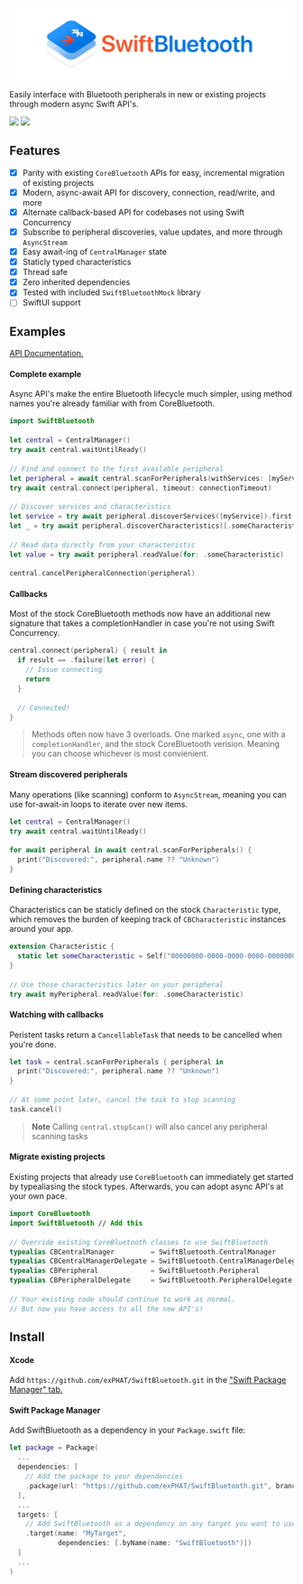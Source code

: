 ![SwiftBluetooth](.github/assets/logo.jpg)

Easily interface with Bluetooth peripherals in new or existing projects through modern async Swift API's.

[![](https://img.shields.io/endpoint?url=https%3A%2F%2Fswiftpackageindex.com%2Fapi%2Fpackages%2FexPHAT%2FSwiftBluetooth%2Fbadge%3Ftype%3Dswift-versions)](https://swiftpackageindex.com/exPHAT/SwiftBluetooth)
[![](https://img.shields.io/endpoint?url=https%3A%2F%2Fswiftpackageindex.com%2Fapi%2Fpackages%2FexPHAT%2FSwiftBluetooth%2Fbadge%3Ftype%3Dplatforms)](https://swiftpackageindex.com/exPHAT/SwiftBluetooth)


## Features

- [x] Parity with existing `CoreBluetooth` APIs for easy, incremental migration of existing projects
- [x] Modern, async-await API for discovery, connection, read/write, and more
- [x] Alternate callback-based API for codebases not using Swift Concurrency
- [x] Subscribe to peripheral discoveries, value updates, and more through `AsyncStream`
- [x] Easy await-ing of `CentralManager` state
- [x] Staticly typed characteristics
- [x] Thread safe
- [x] Zero inherited dependencies
- [x] Tested with included `SwiftBluetoothMock` library
- [ ] SwiftUI support

## Examples

[API Documentation.](https://swiftpackageindex.com/exPHAT/SwiftBluetooth/1.0.0/documentation/)

#### Complete example

Async API's make the entire Bluetooth lifecycle much simpler, using method names you're already familiar with from CoreBluetooth.

```swift
import SwiftBluetooth

let central = CentralManager()
try await central.waitUntilReady()

// Find and connect to the first available peripheral
let peripheral = await central.scanForPeripherals(withServices: [myService]).first!
try await central.connect(peripheral, timeout: connectionTimeout)

// Discover services and characteristics
let service = try await peripheral.discoverServices([myService]).first(where: { $0.uuid == myService })!
let _ = try await peripheral.discoverCharacteristics([.someCharacteristic], for: service)

// Read data directly from your characteristic
let value = try await peripheral.readValue(for: .someCharacteristic)

central.cancelPeripheralConnection(peripheral)
```

#### Callbacks

Most of the stock CoreBluetooth methods now have an additional new signature that takes a completionHandler in case you're not using Swift Concurrency.

```swift
central.connect(peripheral) { result in
  if result == .failure(let error) {
    // Issue connecting
    return
  }

  // Connected!
}
```
> Methods often now have 3 overloads. One marked `async`, one with a `completionHandler`, and the stock CoreBluetooth verision. Meaning you can choose whichever is most convienient.

#### Stream discovered peripherals

Many operations (like scanning) conform to `AsyncStream`, meaning you can use for-await-in loops to iterate over new items.

```swift
let central = CentralManager()
try await central.waitUntilReady()

for await peripheral in await central.scanForPeripherals() {
  print("Discovered:", peripheral.name ?? "Unknown")
}
```

#### Defining characteristics

Characteristics can be staticly defined on the stock `Characteristic` type, which removes the burden of keeping track of `CBCharacteristic` instances around your app.

```swift
extension Characteristic {
  static let someCharacteristic = Self("00000000-0000-0000-0000-000000000000")
}

// Use those characteristics later on your peripheral
try await myPeripheral.readValue(for: .someCharacteristic)
```


#### Watching with callbacks

Peristent tasks return a `CancellableTask` that needs to be cancelled when you're done.

```swift
let task = central.scanForPeripherals { peripheral in
  print("Discovered:", peripheral.name ?? "Unknown")
}

// At some point later, cancel the task to stop scanning
task.cancel()
```
> **Note**
Calling `central.stopScan()` will also cancel any peripheral scanning tasks

#### Migrate existing projects

Existing projects that already use `CoreBluetooth` can immediately get started by typealiasing the stock types. Afterwards, you can adopt async API's at your own pace.

```swift
import CoreBluetooth
import SwiftBluetooth // Add this

// Override existing CoreBluetooth classes to use SwiftBluetooth
typealias CBCentralManager         = SwiftBluetooth.CentralManager
typealias CBCentralManagerDelegate = SwiftBluetooth.CentralManagerDelegate
typealias CBPeripheral             = SwiftBluetooth.Peripheral
typealias CBPeripheralDelegate     = SwiftBluetooth.PeripheralDelegate

// Your existing code should continue to work as normal.
// But now you have access to all the new API's!
```


## Install

#### Xcode

Add `https://github.com/exPHAT/SwiftBluetooth.git` in the ["Swift Package Manager" tab.](https://developer.apple.com/documentation/xcode/adding-package-dependencies-to-your-app)


#### Swift Package Manager

Add SwiftBluetooth as a dependency in your `Package.swift` file:

```swift
let package = Package(
  ...
  dependencies: [
    // Add the package to your dependencies
    .package(url: "https://github.com/exPHAT/SwiftBluetooth.git", branch: "master"),
  ],
  ...
  targets: [
    // Add SwiftBluetooth as a dependency on any target you want to use it in
    .target(name: "MyTarget",
            dependencies: [.byName(name: "SwiftBluetooth")])
  ]
  ...
)
```
